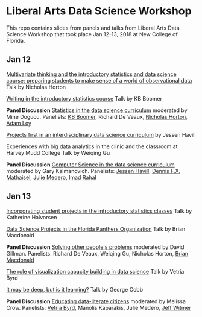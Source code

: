 # Liberal Arts Data Science Workshop

This repo contains slides from panels and talks from Liberal Arts Data Science Workshop that took place Jan 12-13, 2018 at New College of Florida. 

## Jan 12

[Multivariate thinking and the introductory statistics and data science course: preparing students to make sense of a world of observational data](https://github.com/mdogucu/Liberal-Arts-Data-Science/blob/master/Talks/Horton-talk.pdf) Talk by Nicholas Horton

[Writing in the introductory statistics course](https://github.com/mdogucu/Liberal-Arts-Data-Science/blob/master/Talks/Boomer.pdf) Talk by KB Boomer

__Panel Discussion__ [Statistics in the data science curriculum](https://github.com/mdogucu/Liberal-Arts-Data-Science/blob/master/Panels/Statistics%20-%20moderator.pdf) moderated by Mine Dogucu. Panelists: [KB Boomer](https://github.com/mdogucu/Liberal-Arts-Data-Science/blob/master/Panels/Coomer.pdf), Richard De Veaux, [Nicholas Horton](https://github.com/mdogucu/Liberal-Arts-Data-Science/blob/master/Panels/Horton.pdf), [Adam Loy](https://github.com/mdogucu/Liberal-Arts-Data-Science/blob/master/Panels/Loy.pdf) 

[Projects first in an interdisciplinary data science curriculum](https://github.com/mdogucu/Liberal-Arts-Data-Science/blob/master/Talks/Havill.pdf) by Jessen Havill

Experiences with big data analytics in the clinic and the classroom at Harvey Mudd College Talk by Weiqing Gu

__Panel Discussion__ [Computer Science in the data science curriculum](https://github.com/mdogucu/Liberal-Arts-Data-Science/blob/master/Panels/CS%20-%20moderator.pdf) moderated by Gary Kalmanovich. Panelists: [Jessen Havill](https://github.com/mdogucu/Liberal-Arts-Data-Science/blob/master/Panels/Havill.pdf), [Dennis F.X. Mathaisel](https://github.com/mdogucu/Liberal-Arts-Data-Science/blob/master/Panels/Mathaisel.pdf), [Julie Medero](https://github.com/mdogucu/Liberal-Arts-Data-Science/blob/master/Panels/Medero.pdf), [Imad Rahal](https://github.com/mdogucu/Liberal-Arts-Data-Science/blob/master/Panels/Rahal.pdf)

## Jan 13

[Incorporating student projects in the introductory statistics classes](https://github.com/mdogucu/Liberal-Arts-Data-Science/blob/master/Talks/Halvorsen.pdf) Talk by Katherine Halvorsen

[Data Science Projects in the Florida Panthers Organization](https://github.com/mdogucu/Liberal-Arts-Data-Science/blob/master/Talks/Macdonald.pdf) Talk by Brian Macdonald

__Panel Discussion__ [Solving other people's problems]() moderated by David Gillman. Panelists: Richard De Veaux, Weiqing Gu, Nicholas Horton, [Brian Macdonald](https://github.com/mdogucu/Liberal-Arts-Data-Science/blob/master/Panels/Macdonald.pdf)

[The role of visualization capacity building in data science](https://github.com/mdogucu/Liberal-Arts-Data-Science/blob/master/Talks/Byrd.pdf) Talk by Vetria Byrd 

[It may be deep, but is it learning?](https://github.com/mdogucu/Liberal-Arts-Data-Science/blob/master/Talks/Cobb.pdf) Talk by George Cobb

__Panel Discussion__ [Educating data-literate citizens](https://github.com/mdogucu/Liberal-Arts-Data-Science/blob/master/Panels/Data%20Literacy%20-%20moderator.pdf) moderated by Melissa Crow. Panelists: [Vetria Byrd](https://github.com/mdogucu/Liberal-Arts-Data-Science/blob/master/Panels/Byrd.pdf), Manolis Kaparakis, Julie Medero, [Jeff Witmer](https://github.com/mdogucu/Liberal-Arts-Data-Science/blob/master/Panels/Witmer.pdf)









